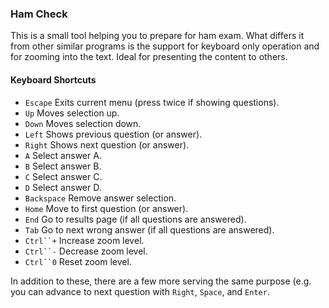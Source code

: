 ### Ham Check ###

This is a small tool helping you to prepare for ham exam. What differs it from
other similar programs is the support for keyboard only operation and for
zooming into the text. Ideal for presenting the content to others.


#### Keyboard Shortcuts ####

  * `Escape`            Exits current menu (press twice if showing questions).
  * `Up`                Moves selection up.
  * `Down`              Moves selection down.
  * `Left`              Shows previous question (or answer).
  * `Right`             Shows next question (or answer).
  * `A`                 Select answer A.
  * `B`                 Select answer B.
  * `C`                 Select answer C.
  * `D`                 Select answer D.
  * `Backspace`         Remove answer selection.
  * `Home`              Move to first question (or answer).
  * `End`               Go to results page (if all questions are answered).
  * `Tab`               Go to next wrong answer (if all questions are answered).
  * `Ctrl``+`           Increase zoom level.
  * `Ctrl``-`           Decrease zoom level.
  * `Ctrl``0`           Reset zoom level.

In addition to these, there are a few more serving the same purpose (e.g. you
can advance to next question with `Right`, `Space`, and `Enter`.
